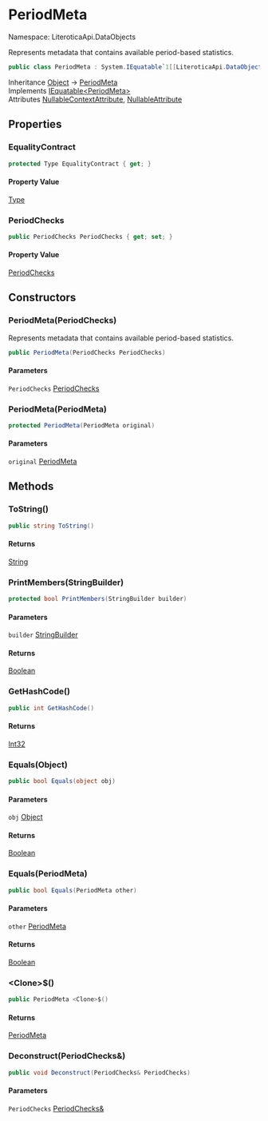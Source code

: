 # PeriodMeta

Namespace: LiteroticaApi.DataObjects

Represents metadata that contains available period-based statistics.

```csharp
public class PeriodMeta : System.IEquatable`1[[LiteroticaApi.DataObjects.PeriodMeta, LiteroticaApi, Version=1.0.0.0, Culture=neutral, PublicKeyToken=null]]
```

Inheritance [Object](https://docs.microsoft.com/en-us/dotnet/api/system.object) → [PeriodMeta](./literoticaapi/dataobjects/periodmeta.md)<br>
Implements [IEquatable&lt;PeriodMeta&gt;](https://docs.microsoft.com/en-us/dotnet/api/system.iequatable-1)<br>
Attributes [NullableContextAttribute](./system/runtime/compilerservices/nullablecontextattribute.md), [NullableAttribute](./system/runtime/compilerservices/nullableattribute.md)

## Properties

### **EqualityContract**

```csharp
protected Type EqualityContract { get; }
```

#### Property Value

[Type](https://docs.microsoft.com/en-us/dotnet/api/system.type)<br>

### **PeriodChecks**

```csharp
public PeriodChecks PeriodChecks { get; set; }
```

#### Property Value

[PeriodChecks](./literoticaapi/dataobjects/periodchecks.md)<br>

## Constructors

### **PeriodMeta(PeriodChecks)**

Represents metadata that contains available period-based statistics.

```csharp
public PeriodMeta(PeriodChecks PeriodChecks)
```

#### Parameters

`PeriodChecks` [PeriodChecks](./literoticaapi/dataobjects/periodchecks.md)<br>

### **PeriodMeta(PeriodMeta)**

```csharp
protected PeriodMeta(PeriodMeta original)
```

#### Parameters

`original` [PeriodMeta](./literoticaapi/dataobjects/periodmeta.md)<br>

## Methods

### **ToString()**

```csharp
public string ToString()
```

#### Returns

[String](https://docs.microsoft.com/en-us/dotnet/api/system.string)<br>

### **PrintMembers(StringBuilder)**

```csharp
protected bool PrintMembers(StringBuilder builder)
```

#### Parameters

`builder` [StringBuilder](https://docs.microsoft.com/en-us/dotnet/api/system.text.stringbuilder)<br>

#### Returns

[Boolean](https://docs.microsoft.com/en-us/dotnet/api/system.boolean)<br>

### **GetHashCode()**

```csharp
public int GetHashCode()
```

#### Returns

[Int32](https://docs.microsoft.com/en-us/dotnet/api/system.int32)<br>

### **Equals(Object)**

```csharp
public bool Equals(object obj)
```

#### Parameters

`obj` [Object](https://docs.microsoft.com/en-us/dotnet/api/system.object)<br>

#### Returns

[Boolean](https://docs.microsoft.com/en-us/dotnet/api/system.boolean)<br>

### **Equals(PeriodMeta)**

```csharp
public bool Equals(PeriodMeta other)
```

#### Parameters

`other` [PeriodMeta](./literoticaapi/dataobjects/periodmeta.md)<br>

#### Returns

[Boolean](https://docs.microsoft.com/en-us/dotnet/api/system.boolean)<br>

### **&lt;Clone&gt;$()**

```csharp
public PeriodMeta <Clone>$()
```

#### Returns

[PeriodMeta](./literoticaapi/dataobjects/periodmeta.md)<br>

### **Deconstruct(PeriodChecks&)**

```csharp
public void Deconstruct(PeriodChecks& PeriodChecks)
```

#### Parameters

`PeriodChecks` [PeriodChecks&](./literoticaapi/dataobjects/periodchecks&.md)<br>
